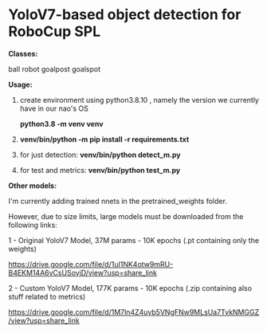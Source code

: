 # **YoloV7-based object detection for RoboCup SPL**

**Classes:**

ball
robot
goalpost
goalspot




**Usage:**
1) create environment using python3.8.10 , namely the version we currently have in our nao's OS 

   **python3.8 -m venv venv**
   
2) **venv/bin/python -m pip install -r requirements.txt**
3) for just detection:
   **venv/bin/python detect_m.py**
4) for test and metrics:
   **venv/bin/python test_m.py**

**Other models:**

I'm currently adding trained nnets in the pretrained_weights folder.

However, due to size limits, large models must be downloaded from the following links:

1 - Original YoloV7 Model, 37M params - 10K epochs (.pt containing only the weights) 

https://drive.google.com/file/d/1uI1NK4otw9mRU-B4EKM14A6vCsUSovjD/view?usp=share_link

2 - Custom YoloV7 Model, 177K params  - 10K epochs (.zip containing also stuff related to metrics) 

https://drive.google.com/file/d/1M7ln4Z4uyb5VNgFNw9MLsUa7TvkNMGGZ/view?usp=share_link

